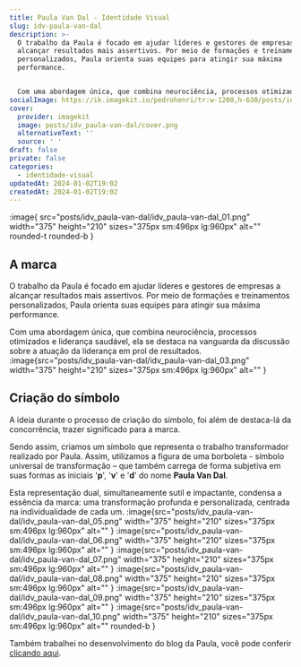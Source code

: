 ```yaml
---
title: Paula Van Dal - Identidade Visual
slug: idv-paula-van-dal
description: >-
  O trabalho da Paula é focado em ajudar líderes e gestores de empresas a
  alcançar resultados mais assertivos. Por meio de formações e treinamentos
  personalizados, Paula orienta suas equipes para atingir sua máxima
  performance.


  Com uma abordagem única, que combina neurociência, processos otimizados e liderança saudável, ela se destaca na vanguarda da discussão sobre a atuação da liderança em prol de resultados.
socialImage: https://ik.imagekit.io/pedrohenri/tr:w-1200,h-630/posts/idv_paula-van-dal/social-image.png
cover:
  provider: imagekit
  image: posts/idv_paula-van-dal/cover.png
  alternativeText: ''
  source: ' '
draft: false
private: false
categories:
  - identidade-visual
updatedAt: 2024-01-02T19:02
createdAt: 2024-01-02T19:02
---
```


:image{ src="posts/idv_paula-van-dal/idv_paula-van-dal_01.png" width="375" height="210" sizes="375px sm:496px lg:960px" alt="" rounded-t rounded-b }

## A marca

O trabalho da Paula é focado em ajudar líderes e gestores de empresas a alcançar resultados mais assertivos. Por meio de formações e treinamentos personalizados, Paula orienta suas equipes para atingir sua máxima performance.

Com uma abordagem única, que combina neurociência, processos otimizados e liderança saudável, ela se destaca na vanguarda da discussão sobre a atuação da liderança em prol de resultados.
:image{src="posts/idv_paula-van-dal/idv_paula-van-dal_03.png" width="375" height="210" sizes="375px sm:496px lg:960px" alt="" }

## Criação do símbolo

A ideia durante o processo de criação do símbolo, foi além de destaca-lá da concorrência, trazer significado para a marca.

Sendo assim, criamos um símbolo que representa o trabalho transformador realizado por Paula. Assim, utilizamos a figura de uma borboleta - símbolo universal de transformação – que também carrega de forma subjetiva em suas formas as iniciais '**p**', '**v**' e '**d**' do nome **Paula Van Dal**.

Esta representação dual, simultaneamente sutil e impactante, condensa a essência da marca: uma transformação profunda e personalizada, centrada na individualidade de cada um.
:image{src="posts/idv_paula-van-dal/idv_paula-van-dal_05.png" width="375" height="210" sizes="375px sm:496px lg:960px" alt="" }
:image{src="posts/idv_paula-van-dal/idv_paula-van-dal_06.png" width="375" height="210" sizes="375px sm:496px lg:960px" alt="" }
:image{src="posts/idv_paula-van-dal/idv_paula-van-dal_07.png" width="375" height="210" sizes="375px sm:496px lg:960px" alt="" }
:image{src="posts/idv_paula-van-dal/idv_paula-van-dal_08.png" width="375" height="210" sizes="375px sm:496px lg:960px" alt="" }
:image{src="posts/idv_paula-van-dal/idv_paula-van-dal_09.png" width="375" height="210" sizes="375px sm:496px lg:960px" alt="" }
:image{src="posts/idv_paula-van-dal/idv_paula-van-dal_10.png" width="375" height="210" sizes="375px sm:496px lg:960px" alt="" rounded-b }

Também trabalhei no desenvolvimento do blog da Paula, você pode conferir [clicando aqui](https://pedrohenri.design/posts/lp-paula-van-dal/).
